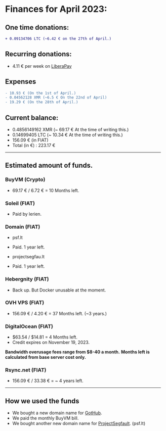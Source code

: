 # Finances for April 2023:

## One time donations:

```diff
+ 0.09134706 LTC (~6.42 € on the 27th of April.)

```

## Recurring donations:

- 4.11 € per week on [LiberaPay](https://liberapay.com/ProjectSegfault)

## Expenses

```diff
- 10.93 € (On the 1st of April.)
- 0.04562128 XMR (~6.5 € On the 22nd of April)
- 19.29 € (On the 28th of April.)
```

## Current balance:

- 0.4856149162 XMR (~ 69.17 € At the time of writing this.)
- 0.14699405 LTC (~ 10.34 € At the time of writing this.)
- 156.09 € (in FIAT)
- Total (in €) : 223.17 €

---

## Estimated amount of funds.

### BuyVM (Crypto)

- 69.17 € / 6.72 € = 10 Months left.

### Soleil (FIAT)

- Paid by lerien.

### Domain (FIAT)

* psf.lt
- Paid. 1 year left.

* projectsegfau.lt
- Paid. 1 year left.

### Hebergnity (FIAT)

- Back up. But Docker unusable at the moment.

### OVH VPS (FIAT)

- 156.09 € / 4.20 € = 37 Months left. (~3 years.)

### DigitalOcean (FIAT)

- $63.54 / $14.81 = 4 Months left.
- Credit expires on November 19, 2023.

**Bandwidth overusage fees range from $8-40 a month.**
**Months left is calculated from base server cost only.**

### Rsync.net (FIAT)

- 156.09 € / 33.38 € = ~ 4 years left.

---

## How we used the funds

- We bought a new domain name for [GotHub](https://gothub.app).
- We paid the monthly BuyVM bill.
- We bought another new domain name for [ProjectSegfault](https://projectsegfau.lt). (psf.lt)
